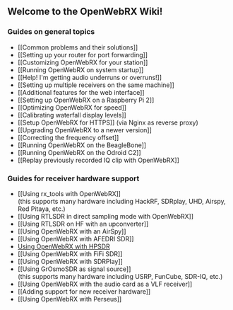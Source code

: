 ## Welcome to the OpenWebRX Wiki!

###  Guides on general topics

* [[Common problems and their solutions]]
* [[Setting up your router for port forwarding]]
* [[Customizing OpenWebRX for your station]]
* [[Running OpenWebRX on system startup]]
* [[Help! I'm getting audio underruns or overruns!]]
* [[Setting up multiple receivers on the same machine]]
* [[Additional features for the web interface]]
* [[Setting up OpenWebRX on a Raspberry Pi 2]]
* [[Optimizing OpenWebRX for speed]]
* [[Calibrating waterfall display levels]]
* [[Setup OpenWebRX for HTTPS]] (via Nginx as reverse proxy)
* [[Upgrading OpenWebRX to a newer version]]
* [[Correcting the frequency offset]]
* [[Running OpenWebRX on the BeagleBone]]
* [[Running OpenWebRX on the Odroid C2]]
* [[Replay previously recorded IQ clip with OpenWebRX]]

### Guides for receiver hardware support
* [[Using rx_tools with OpenWebRX]]<br/>(this supports many hardware including HackRF, SDRplay, UHD, Airspy, Red Pitaya, etc.)
* [[Using RTLSDR in direct sampling mode with OpenWebRX]]
* [[Using RTLSDR on HF with an upconverter]]
* [[Using OpenWebRX with an AirSpy]]
* [[Using OpenWebRX with AFEDRI SDR]]
* [Using OpenWebRX with HPSDR](http://blog.sdr.hu/2016/06/23/hpsdrtool.html)
* [[Using OpenWebRX with FiFi SDR]]
* [[Using OpenWebRX with SDRPlay]]
* [[Using GrOsmoSDR as signal source]]<br/>(this supports many hardware including USRP, FunCube, SDR-IQ, etc.)
* [[Using OpenWebRX with the audio card as a VLF receiver]]
* [[Adding support for new receiver hardware]]
* [[Using OpenWebRX with Perseus]]
